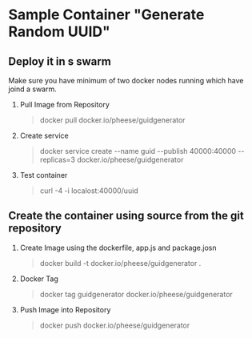 # Sample Container "Generate Random UUID"

## Deploy it in s swarm
Make sure you have minimum of two docker nodes running which have joind a swarm.

1) Pull Image from Repository 
    >docker pull docker.io/pheese/guidgenerator

2. Create service 
    >docker service create --name guid --publish 40000:40000 --replicas=3 docker.io/pheese/guidgenerator

3. Test container
    >curl -4 -i localost:40000/uuid

## Create the container using source from the git repository

1. Create Image using the dockerfile, app.js and package.josn
    > docker build -t docker.io/pheese/guidgenerator .

2. Docker Tag
    >docker tag guidgenerator docker.io/pheese/guidgenerator

3. Push Image into Repository
    >docker push docker.io/pheese/guidgenerator

